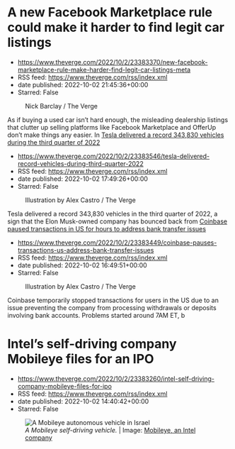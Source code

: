 # A new Facebook Marketplace rule could make it harder to find legit car listings
 - https://www.theverge.com/2022/10/2/23383370/new-facebook-marketplace-rule-make-harder-find-legit-car-listings-meta
 - RSS feed: https://www.theverge.com/rss/index.xml
 - date published: 2022-10-02 21:45:36+00:00
 - Starred: False

<figure>
      <img alt="" src="https://cdn.vox-cdn.com/thumbor/jtDg10gh0B4sVmvEYwjxroi5Tow=/0x0:2040x1360/1310x873/cdn.vox-cdn.com/uploads/chorus_image/image/71444938/STK040_VRG_Illo_N_Barclay_1_facebook.0.jpg" />
        <figcaption>Nick Barclay / The Verge</figcaption>
    </figure>

  <p id="Y64HyG">As if buying a used car isn’t hard enough, the misleading dealership listings that clutter up selling platforms like Facebook Marketplace and OfferUp don’t make things any easier. In <a href="htt

# Tesla delivered a record 343,830 vehicles during the third quarter of 2022
 - https://www.theverge.com/2022/10/2/23383546/tesla-delivered-record-vehicles-during-third-quarter-2022
 - RSS feed: https://www.theverge.com/rss/index.xml
 - date published: 2022-10-02 17:49:26+00:00
 - Starred: False

<figure>
      <img alt="" src="https://cdn.vox-cdn.com/thumbor/SJ2Q8aHkAYdsqdk7qWCCGAIYh3w=/0x0:2040x1360/1310x873/cdn.vox-cdn.com/uploads/chorus_image/image/71443979/acastro_STK086_02.0.jpg" />
        <figcaption>Illustration by Alex Castro / The Verge</figcaption>
    </figure>

  <p id="zd1U8i">Tesla delivered a record 343,830 vehicles in the third quarter of 2022, a sign that the Elon Musk-owned company has bounced back from <a href="https://www.theverge.com/2022/7/2/23190004/tesla-record-

# Coinbase paused transactions in US for hours to address bank transfer issues
 - https://www.theverge.com/2022/10/2/23383449/coinbase-pauses-transactions-us-address-bank-transfer-issues
 - RSS feed: https://www.theverge.com/rss/index.xml
 - date published: 2022-10-02 16:49:51+00:00
 - Starred: False

<figure>
      <img alt="" src="https://cdn.vox-cdn.com/thumbor/gnYk-wCaexLrc7Zd_QsLs8LTsdg=/0x0:3000x2000/1310x873/cdn.vox-cdn.com/uploads/chorus_image/image/71443683/acastro_STK019_05.0.jpg" />
        <figcaption>Illustration by Alex Castro / The Verge</figcaption>
    </figure>

  <p id="5fRCIT">Coinbase temporarily stopped transactions for users in the US due to an issue preventing the company from processing withdrawals or deposits involving bank accounts. Problems started around 7AM ET, b

# Intel’s self-driving company Mobileye files for an IPO
 - https://www.theverge.com/2022/10/2/23383260/intel-self-driving-company-mobileye-files-for-ipo
 - RSS feed: https://www.theverge.com/rss/index.xml
 - date published: 2022-10-02 14:40:42+00:00
 - Starred: False

<figure>
      <img alt="A Mobileye autonomous vehicle in Israel" src="https://cdn.vox-cdn.com/thumbor/IIDG7g5h0d4ANRyqjwZ-WUBHecc=/0x0:1080x720/1310x873/cdn.vox-cdn.com/uploads/chorus_image/image/71443364/mobileye_intel_car.0.jpg" />
        <figcaption><em>A Mobileye self-driving vehicle.</em> | Image: <a class="ql-link" href="https://www.intel.com/content/www/us/en/newsroom/resources/press-kits-autonomous-driving.html#gs.eb3e6m" target="_blank">Mobileye, an Intel company</a></figcaption>
    

